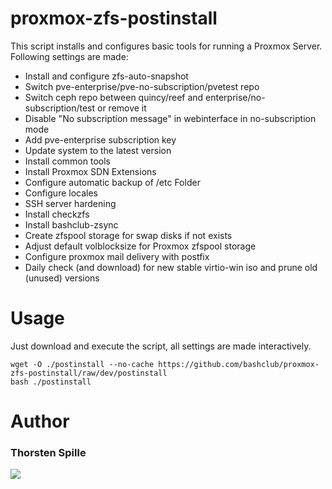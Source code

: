 # proxmox-zfs-postinstall

This script installs and configures basic tools for running a Proxmox Server.
Following settings are made:
- Install and configure zfs-auto-snapshot
- Switch pve-enterprise/pve-no-subscription/pvetest repo
- Switch ceph repo between quincy/reef and enterprise/no-subscription/test or remove it
- Disable "No subscription message" in webinterface in no-subscription mode
- Add pve-enterprise subscription key
- Update system to the latest version
- Install common tools
- Install Proxmox SDN Extensions
- Configure automatic backup of /etc Folder
- Configure locales
- SSH server hardening
- Install checkzfs
- Install bashclub-zsync
- Create zfspool storage for swap disks if not exists
- Adjust default volblocksize for Proxmox zfspool storage
- Configure proxmox mail delivery with postfix
- Daily check (and download) for new stable virtio-win iso and prune old (unused) versions

# Usage

Just download and execute the script, all settings are made interactively.
```
wget -O ./postinstall --no-cache https://github.com/bashclub/proxmox-zfs-postinstall/raw/dev/postinstall
bash ./postinstall
```

# Author
### Thorsten Spille
[<img src="https://storage.ko-fi.com/cdn/brandasset/kofi_s_tag_dark.png" rel="Support me on Ko-Fi">](https://ko-fi.com/thorakel)
